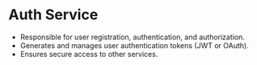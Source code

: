 # Auth Service

* Responsible for user registration, authentication, and authorization.
* Generates and manages user authentication tokens (JWT or OAuth).
* Ensures secure access to other services.